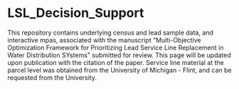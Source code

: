 # LSL_Decision_Support
This repository contains underlying census and lead sample data, and interactive mpas, associated with the manuscript "Multi-Objective Optimization Framework for Prioritizing Lead Service Line Replacement in Water Distribution SYstems" submitted for review. This page will be updated upon publication with the citation of the paper. Service line material at the parcel level was obtained from the University of Michigan - Flint, and can be requested from the University.
